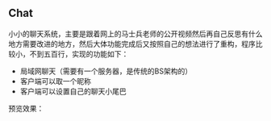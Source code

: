 ## Chat


小小的聊天系统，主要是跟着网上的马士兵老师的公开视频然后再自己反思有什么地方需要改进的地方，然后大体功能完成后又按照自己的想法进行了重构，程序比较小，不到五百行，实现的功能如下：


- 局域网聊天（需要有一个服务器，是传统的BS架构的）
- 客户端可以取一个昵称
- 客户端可以设置自己的聊天小尾巴

预览效果：

![]()



